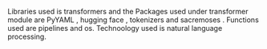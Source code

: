 Libraries used is transformers and the 
Packages used under transformer module are PyYAML , hugging face , tokenizers and sacremoses . 
Functions used are pipelines and os.
Technoology used is natural language processing.
